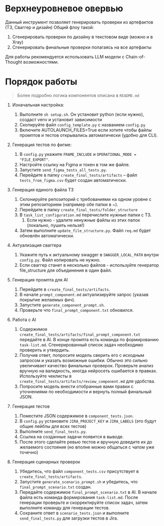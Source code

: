 # Верхнеуровневое овервью

Данный инструмент позволяет генерировать проверки из артефактов (ТЗ, Сваггер и дизайн)
Общий флоу такой:

1. Сгенерировать проверки по дизайну в текстовом виде (можно и в Xray)
2. Сгенерировать финальные проверки полагаясь на все артефакты

Для работы рекомендуется использовать LLM модели с Chain-of-Thought возможностями.

# Порядок работы

> Более подробно логика компонентов описана в `README.md`

1. Изначальная настройка:
    1. Выполните `sh setup.sh`. Он установит python (если нужно), создаст venv и установит зависимости
    2. Скопируйте файл `config_template.py` с названием `config.py`
    3. Включите AUTOLAUNCH_FILES=True если хотите чтобы файлы промптов и тестов открывались автоматически (удобно для
       CLI).
2. Генерация тестов по фигме:
    1. В `config.py` укажите `FRAME_INCLUDE` и `OPERATIONAL_MODE = "FILE_EXPORT"`.
    2. Настройте ссылку на Figma и токен в том же файле.
    3. Запустите `send_figma_tests_all_tests.py`.
    4. Перейдите в папку `create_final_tests/artifacts` – файл `tests_from_figma.csv` будет создан автоматически.
3. Генерация единого файла ТЗ
    1. Склонируйте репозиторий с требованиями на одном уровне с этим репозиторием (например обе папки в ~).
    2. Перейдите в папку `create_final_tests/folder_structure`
    3. В `task_list_configuration.md` перечислите нужные папки с ТЗ.
        1. Если нужно - удалите ненужные файлы из этих папок (локально, пушить нельзя!)
    4. Затем выполните `update_file_structure.py`. Файл `req.md` будет обновлён автоматически.
4. Актуализация сваггера
    1. Укажите путь к актуальному swagger в `SWAGGER_LOCAL_PATH` внутри `config.py`. Файл копировать не нужно.
    2. Если сваггер станет в несколько файлов - используйте генератор file_structure для объединения в один файл.
5. Генерация промпта для AI
    1. Перейдите в `create_final_tests/artifacts`.
    2. В начале `prompt_component.md` актуализируйте запрос (указав покрытие желаемых фич).
    3. Запустите `generate_component_prompt.sh`.
    4. Проверьте что `final_prompt_component.txt` обновился.
6. Работа с AI
    1. Содержимое `create_final_tests/artifacts/final_prompt_component.txt` передайте в AI.
       В конце промпта есть команда по формированию `task-list.md`. Сгенерированный список задач необходимо проверить и утвердить.
    2. Получив ответ, попросите модель сверить его с исходным запросом и указать возможные ошибки. Обычно это сильно
       увеличивает качество финальных проверок.
       Проверьте анализ вручную на валидность, иногда нейросеть ошибается в правках.
       Используйте чеклисты в `create_final_tests/artifacts/review_component.md` для удобства.
    3. Попросите модель внести отобранные вами правки с уточнениями по необходимости и вернуть полный финальный JSON.
7. Генерация тестов
    1. Поместите JSON содержимое в `component_tests.json`.
    2. В `config.py` установите `JIRA_PROJECT_KEY` и `JIRA_LABELS` (это будут общие лейблы для всех тестов)
    3. Выполните `send_final_tests.py`.
    4. Ссылка на созданные задачи появится в выводе.
    5. После этого сделайте ревью тестов и вручную доведите их до желаемого состояния (но вполне можно общаться с чатом
       уже точечно)

8. Генерация сценарных проверок
    1. Убедитесь, что файл `component_tests.csv` присутствует в `create_final_tests/artifacts`.
    2. Запустите `generate_scenario_prompt.sh` и убедитесь, что `final_prompt_scenario.txt` создан.
    3. Передайте содержимое `final_prompt_scenario.txt` в AI. В начале файла есть команда формирования `task-list.md`.
       После генерации проверьте и скорректируйте список задач, затем выполните команду для генерации тестов.
    4. Сохраните ответ в `scenario_tests.json` и выполните `send_final_tests.py` для загрузки тестов в Jira.
